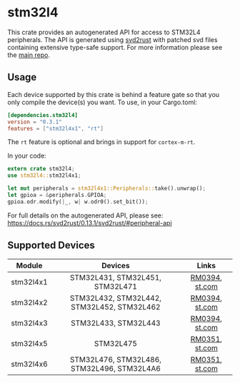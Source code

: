 # stm32l4
This crate provides an autogenerated API for access to STM32L4 peripherals.
The API is generated using [svd2rust] with patched svd files containing
extensive type-safe support. For more information please see the [main repo].

[svd2rust]: https://github.com/japaric/svd2rust
[main repo]: https://github.com/adamgreig/stm32-rs

## Usage
Each device supported by this crate is behind a feature gate so that you only
compile the device(s) you want. To use, in your Cargo.toml:

```toml
[dependencies.stm32l4]
version = "0.3.1"
features = ["stm32l4x1", "rt"]
```

The `rt` feature is optional and brings in support for `cortex-m-rt`.

In your code:

```rust
extern crate stm32l4;
use stm32l4::stm32l4x1;

let mut peripherals = stm32l4x1::Peripherals::take().unwrap();
let gpioa = &peripherals.GPIOA;
gpioa.odr.modify(|_, w| w.odr0().set_bit());
```

For full details on the autogenerated API, please see:
https://docs.rs/svd2rust/0.13.1/svd2rust/#peripheral-api

## Supported Devices

| Module | Devices | Links |
|:------:|:-------:|:-----:|
| stm32l4x1 | STM32L431, STM32L451, STM32L471 | [RM0394](https://www.st.com/resource/en/reference_manual/dm00151940.pdf), [st.com](https://www.st.com/en/microcontrollers/stm32l4x1.html?) |
| stm32l4x2 | STM32L432, STM32L442, STM32L452, STM32L462 | [RM0394](https://www.st.com/resource/en/reference_manual/dm00151940.pdf), [st.com](https://www.st.com/en/microcontrollers/stm32l4x2.html) |
| stm32l4x3 | STM32L433, STM32L443 | [RM0394](https://www.st.com/resource/en/reference_manual/dm00151940.pdf), [st.com](https://www.st.com/en/microcontrollers/stm32l4x3.html) |
| stm32l4x5 | STM32L475 | [RM0351](https://www.st.com/resource/en/reference_manual/dm00083560.pdf), [st.com](https://www.st.com/en/microcontrollers/stm32l4x5.html) |
| stm32l4x6 | STM32L476, STM32L486, STM32L496, STM32L4A6 | [RM0351](https://www.st.com/resource/en/reference_manual/dm00083560.pdf), [st.com](https://www.st.com/en/microcontrollers/stm32l4x6.html) |
